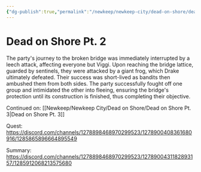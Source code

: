```yaml
---
{"dg-publish":true,"permalink":"/newkeep/newkeep-city/dead-on-shore/dead-on-shore-pt-2/","updated":"2025-03-25T12:19:25.664+05:30"}
---
```


# Dead on Shore Pt. 2

The party's journey to the broken bridge was immediately interrupted by a leech attack, affecting everyone but Viggi. Upon reaching the bridge lattice, guarded by sentinels, they were attacked by a giant frog, which Drake ultimately defeated. Their success was short-lived as bandits then ambushed them from both sides. The party successfully fought off one group and intimidated the other into fleeing, ensuring the bridge's protection until its construction is finished, thus completing their objective.

Continued on: [[Newkeep/Newkeep City/Dead on Shore/Dead on Shore Pt. 3\|Dead on Shore Pt. 3]]

Quest: 
https://discord.com/channels/1278898468970299523/1278900408361680916/1285865896664895549

Summary:
https://discord.com/channels/1278898468970299523/1278900431182893157/1285912068213575680